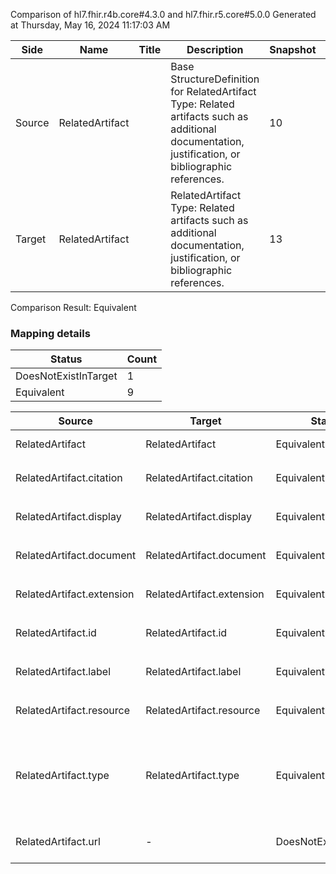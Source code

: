 Comparison of hl7.fhir.r4b.core#4.3.0 and hl7.fhir.r5.core#5.0.0
Generated at Thursday, May 16, 2024 11:17:03 AM

| Side | Name | Title | Description | Snapshot | Differential |
| --- | --- | --- | --- | --- | --- |
| Source | RelatedArtifact |  | Base StructureDefinition for RelatedArtifact Type: Related artifacts such as additional documentation, justification, or bibliographic references. | 10 | 8 |
| Target | RelatedArtifact |  | RelatedArtifact Type: Related artifacts such as additional documentation, justification, or bibliographic references. | 13 | 11 |


Comparison Result: Equivalent


### Mapping details

| Status | Count |
| ------ | ----- |
DoesNotExistInTarget | 1 |
Equivalent | 9 |


| Source | Target | Status | Message |
| ------ | ------ | ------ | ------- |
| RelatedArtifact | RelatedArtifact | Equivalent | R4B `RelatedArtifact` maps as Equivalent to R5 `RelatedArtifact` |
| RelatedArtifact.citation | RelatedArtifact.citation | Equivalent | R4B `RelatedArtifact.citation` maps as Equivalent to R5 `RelatedArtifact.citation` |
| RelatedArtifact.display | RelatedArtifact.display | Equivalent | R4B `RelatedArtifact.display` maps as Equivalent to R5 `RelatedArtifact.display` |
| RelatedArtifact.document | RelatedArtifact.document | Equivalent | R4B `RelatedArtifact.document` maps as Equivalent to R5 `RelatedArtifact.document` |
| RelatedArtifact.extension | RelatedArtifact.extension | Equivalent | R4B `RelatedArtifact.extension` maps as Equivalent to R5 `RelatedArtifact.extension` |
| RelatedArtifact.id | RelatedArtifact.id | Equivalent | R4B `RelatedArtifact.id` maps as Equivalent to R5 `RelatedArtifact.id` |
| RelatedArtifact.label | RelatedArtifact.label | Equivalent | R4B `RelatedArtifact.label` maps as Equivalent to R5 `RelatedArtifact.label` |
| RelatedArtifact.resource | RelatedArtifact.resource | Equivalent | R4B `RelatedArtifact.resource` maps as Equivalent to R5 `RelatedArtifact.resource` |
| RelatedArtifact.type | RelatedArtifact.type | Equivalent | R4B `RelatedArtifact.type` maps as Equivalent to R5 `RelatedArtifact.type` - type has compatible required binding for code type: http://hl7.org/fhir/ValueSet/related-artifact-type|4.3.0 and http://hl7.org/fhir/ValueSet/related-artifact-type|5.0.0 (Equivalent) |
| RelatedArtifact.url | - | DoesNotExistInTarget | R4B `RelatedArtifact.url` does not appear in the target and has no mapping for `RelatedArtifact`. |

